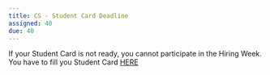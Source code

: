 ```yaml
---
title: CS - Student Card Deadline
assigned: 40
due: 40
---
```


If your Student Card is not ready, you cannot participate in the Hiring Week.
You have to fill you Student Card [HERE](https://drive.google.com/open?id=1TX3Iz8MENd3OlL1HuzEL3XLtxT4I-sg6)
